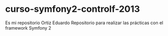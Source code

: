 ﻿curso-symfony2-controlf-2013
============================
Es mi repositorio Ortiz Eduardo
Repositorio para realizar las prácticas con el framework Symfony 2